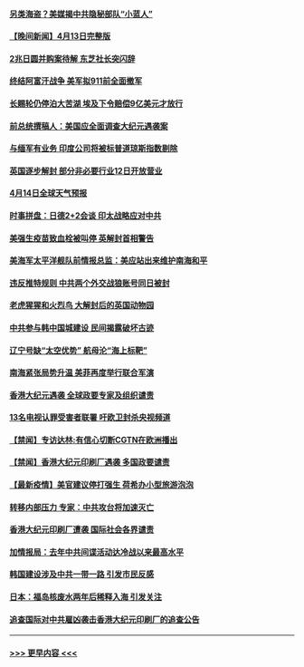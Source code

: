 #### [另类海盗？美媒揭中共隐秘部队“小蓝人”](../pages/prog202/a103095637.md?t=04141302) 
#### [【晚间新闻】4月13日完整版](../pages/prog202/a103095664.md?t=04141302) 
#### [2兆日圆并购案待解 东芝社长突闪辞](../pages/prog202/a103095658.md?t=04141302) 
#### [终结阿富汗战争 美军拟911前全面撤军](../pages/prog202/a103095629.md?t=04141302) 
#### [长赐轮仍停泊大苦湖 埃及下令赔偿9亿美元才放行](../pages/prog202/a103095620.md?t=04141302) 
#### [前总统撰稿人：美国应全面调查大纪元遇袭案](../pages/prog202/a103095616.md?t=04141302) 
#### [与缅军有业务 印度公司将被标普道琼斯指数剔除](../pages/prog202/a103095170.md?t=04141302) 
#### [英国逐步解封 部分非必要行业12日开放营业](../pages/prog202/a103095466.md?t=04141302) 
#### [4月14日全球天气预报](../pages/prog202/a103095504.md?t=04141302) 
#### [时事拼盘：日德2+2会谈 印太战略应对中共](../pages/prog202/a103095501.md?t=04141302) 
#### [美强生疫苗致血栓被叫停 英解封首相警告](../pages/prog202/a103095510.md?t=04141302) 
#### [美海军太平洋舰队前情报总监：美应站出来维护南海和平](../pages/prog202/a103095484.md?t=04141302) 
#### [违反推特规则 中共两个外交战狼账号同日被封](../pages/prog202/a103095427.md?t=04141302) 
#### [老虎猩猩和火烈鸟 大解封后的英国动物园](../pages/prog202/a103095452.md?t=04141302) 
#### [中共参与韩中国城建设 民间揭露破坏古迹](../pages/prog202/a103095415.md?t=04141302) 
#### [辽宁号缺“太空优势” 航母沦“海上标靶”](../pages/prog202/a103094604.md?t=04141302) 
#### [南海紧张局势升温 美菲再度举行联合军演](../pages/prog202/a103094707.md?t=04141302) 
#### [香港大纪元遇袭 全球政要专家及组织谴责](../pages/prog202/a103095382.md?t=04141302) 
#### [13名电视认罪受害者联署 吁欧卫封杀央视频道](../pages/prog202/a103095254.md?t=04141302) 
#### [【禁闻】专访达林:有信心切断CGTN在欧洲播出](../pages/prog202/a103095320.md?t=04141302) 
#### [【禁闻】香港大纪元印刷厂遇袭 多国政要谴责](../pages/prog202/a103095300.md?t=04141302) 
#### [【最新疫情】美官建议停打强生 荷希办小型旅游泡泡](../pages/prog202/a103095293.md?t=04141302) 
#### [转移内部压力 专家：中共攻台将加速灭亡](../pages/prog202/a103095287.md?t=04141302) 
#### [香港大纪元印刷厂遭袭 国际社会各界谴责](../pages/prog202/a103095274.md?t=04141302) 
#### [加情报局：去年中共间谍活动达冷战以来最高水平](../pages/prog202/a103095175.md?t=04141302) 
#### [韩国建设涉及中共一带一路 引发市民反感](../pages/prog202/a103095226.md?t=04141302) 
#### [日本：福岛核废水两年后稀释入海 引发关注](../pages/prog202/a103095240.md?t=04141302) 
#### [追查国际对中共雇凶袭击香港大纪元印刷厂的追查公告](../pages/prog202/a103095177.md?t=04141302) 

----
#### [ >>> 更早内容 <<< ](../indexes/prog202-earlier.md)
